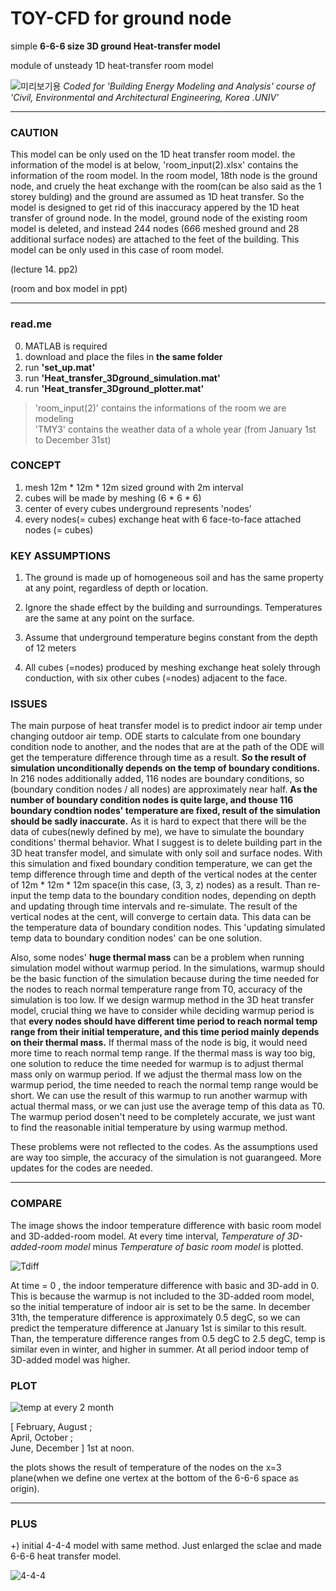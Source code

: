 # TOY-CFD for ground node


simple **6-6-6 size 3D ground Heat-transfer model**

module of unsteady 1D heat-transfer room model

<plotting of the code>


![미리보기용](https://user-images.githubusercontent.com/82522118/117624296-bb9db480-b1af-11eb-8973-7e2ba3383f19.png)
_Coded for 'Building Energy Modeling and Analysis' course of 'Civil, Environmental and Architectural Engineering, Korea .UNIV'_

***

### CAUTION
This model can be only used on the 1D heat transfer room model. the information of the model is at below, 'room_input(2).xlsx' contains the information of the room model. In the room model, 18th node is the ground node, and cruely the heat exchange with the room(can be also said as the 1 storey bulding) and the ground are assumed as 1D heat transfer.
So the model is designed to get rid of this inaccuracy appered by the 1D heat transfer of ground node. In the model, ground node of the existing room model is deleted, and instead 244 nodes (6*6*6 meshed ground and 28 additional surface nodes) are attached
to the feet of the building. This model can be only used in this case of room model.

(lecture 14. pp2)

(room and box model in ppt)

***

### read.me


0. MATLAB is required
1.  download and place the files in **the same folder**
2.  run **'set_up.mat'**
3.  run **'Heat_transfer_3Dground_simulation.mat'**
4.  run **'Heat_transfer_3Dground_plotter.mat'**


> 'room_input(2)' contains the informations of the room we are modeling  
> 'TMY3' contains the weather data of a whole year (from January 1st to December 31st)



### CONCEPT


1.  mesh 12m * 12m * 12m sized ground with 2m interval
2.  cubes will be made by meshing (6 * 6 * 6)
3.  center of every cubes underground represents 'nodes'
4.  every nodes(= cubes) exchange heat with 6 face-to-face attached nodes (= cubes)


### KEY ASSUMPTIONS

1. The ground is made up of homogeneous soil and has the same property at any point, regardless of depth or location.

2. Ignore the shade effect by the building and surroundings. Temperatures are the same at any point on the surface.

3. Assume that underground temperature begins constant from the depth of 12 meters

4. All cubes (=nodes) produced by meshing exchange heat solely through conduction, with six other cubes (=nodes) adjacent to the face.

### ISSUES

The main purpose of heat transfer model is to predict indoor air temp under changing outdoor air temp. ODE starts to calculate from one boundary condition node to another, and the nodes that are at the path of the ODE will get the temperature difference through time as a result. **So the result of simulation unconditionally depends on the temp of boundary conditions.** In 216 nodes additionally added, 116 nodes are boundary conditions, so (boundary condition nodes / all nodes) are approximately near half. **As the number of boundary condition nodes is quite large, and thouse 116 boundary condtion nodes' temperature are fixed, result of the simulation should be sadly inaccurate.** As it is hard to expect that there will be the data of cubes(newly defined by me), we have to simulate the boundary conditions' thermal behavior. What I suggest is to delete building part in the 3D heat transfer model, and simulate with only soil and surface nodes. With this simulation and fixed boundary condition temperature, we can get the temp difference through time and depth of the vertical nodes at the center of 12m * 12m * 12m space(in this case, (3, 3, z) nodes) as a result. Than re-input the temp data to the boundary condition nodes, depending on depth and updating through time intervals and re-simulate. The result of the vertical nodes at the cent, will converge to certain data. This data can be the temperature data of boundary condition nodes. This 'updating simulated temp data to boundary condition nodes' can be one solution.

Also, some nodes' **huge thermal mass** can be a problem when running simulation model without warmup period. In the simulations, warmup should be the basic function of the simulation because during the time needed for the nodes to reach normal temperature range from T0, accuracy of the simulation is too low. If we design warmup method in the 3D heat transfer model, crucial thing we have to consider while deciding warmup period is that **every nodes should have different time period to reach normal temp range from their initial temperature, and this time period mainly depends on their thermal mass.** If thermal mass of the node is big, it would need more time to reach normal temp range. If the thermal mass is way too big, one solution to reduce the time needed for warmup is to adjust thermal mass only on warmup period. If we adjust the thermal mass low on the warmup period, the time needed to reach the normal temp range would be short. We can use the result of this warmup to run another warmup with actual thermal mass, or we can just use the average temp of this data as T0. The warmup period dosen't need to be completely accurate, we just want to find the reasonable initial temperature by using warmup method.

These problems were not reflected to the codes. As the assumptions used are way too simple, the accuracy of the simulation is not guarangeed. More updates for the codes are needed.


***


### COMPARE

The image shows the indoor temperature difference with basic room model and 3D-added-room model.
At every time interval, _Temperature of 3D-added-room model_ minus _Temperature of basic room model_ is plotted.

![Tdiff](https://user-images.githubusercontent.com/82522118/117653559-80ab7900-b1cf-11eb-8b39-e303afb2b08b.jpg)

At time = 0 , the indoor temperature difference with basic and 3D-add in 0. This is because the warmup is not included to the 3D-added room model, so the initial temperature of indoor air is set to be the same. In december 31th, the temperature difference is approximately 0.5 degC, so we can predict the temperature difference at January 1st is similar to this result. Than, the temperature difference ranges from 0.5 degC to 2.5 degC, temp is similar even in winter, and higher in summer. At all period indoor temp of 3D-added model was higher.


### PLOT

![temp at every 2 month](https://user-images.githubusercontent.com/82522118/117654106-45f61080-b1d0-11eb-9f91-4c930bf27c0d.jpg)

[ February, August ;  
  April,    October ;  
  June,     December ] 1st at noon.

the plots shows the result of temperature of the nodes on the x=3 plane(when we define one vertex at the bottom of the 6-6-6 space as origin).


***


### PLUS

+) initial 4-4-4 model with same method. Just enlarged the sclae and made 6-6-6 heat transfer model.

![4-4-4](https://user-images.githubusercontent.com/82522118/117623624-fb17d100-b1ae-11eb-8bf2-840cedb62a71.jpg)
